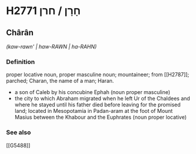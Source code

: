 # H2771 חָרָן / חרן

## Chârân

_(kaw-rawn' | haw-RAWN | ha-RAHN)_

### Definition

proper locative noun, proper masculine noun; mountaineer; from [[H2787]]; parched; Charan, the name of a man; Haran.

- a son of Caleb by his concubine Ephah (noun proper masculine)
- the city to which Abraham migrated when he left Ur of the Chaldees and where he stayed until his father died before leaving for the promised land; located in Mesopotamia in Padan-aram at the foot of Mount Masius between the Khabour and the Euphrates (noun proper locative)
### See also

[[G5488]]

